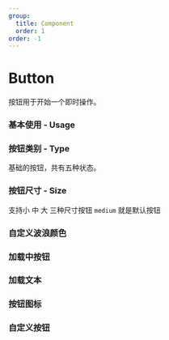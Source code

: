 ```yaml
---
group:
  title: Component
  order: 1
order: -1
---
```


# Button

按钮用于开始一个即时操作。

### 基本使用 - Usage

<code src="./document/Basic.tsx"></code>

### 按钮类别 - Type

基础的按钮，共有五种状态。

<code src="./document/BasicButton.tsx"></code>

### 按钮尺寸 - Size

支持小 中 大 三种尺寸按钮 `medium` 就是默认按钮

<code src="./document/SizeButton.tsx"></code>

### 自定义波浪颜色

<code src="./document/Animation.tsx"></code>

### 加载中按钮

<code src="./document/LoadingButton.tsx"></code>

### 加载文本

<code src="./document/loadingText.tsx"></code>

### 按钮图标

<code src="./document/iconButton.tsx"></code>

### 自定义按钮

<code src="./document/custom.tsx"></code>
